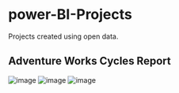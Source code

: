 # power-BI-Projects
Projects created using open data.


## Adventure Works Cycles Report
![image](https://user-images.githubusercontent.com/102907354/213901936-b3d373ed-05b8-4239-b8f5-99c76d6d69e2.png)
![image](https://user-images.githubusercontent.com/102907354/213901949-fe5fdca8-0196-444c-8792-bfe09cd76645.png)
![image](https://user-images.githubusercontent.com/102907354/213901997-e7636eae-c4b1-43ba-9fbb-8b56951bf23b.png)
